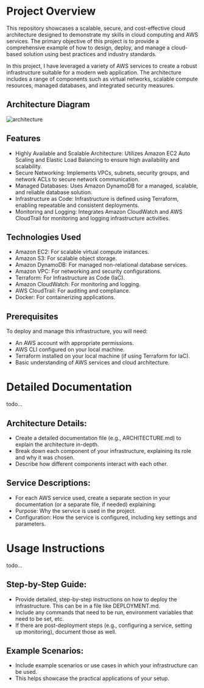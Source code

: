 # Project Overview

This repository showcases a scalable, secure, and cost-effective cloud architecture designed to demonstrate my skills in cloud computing and AWS services. The primary objective of this project is to provide a comprehensive example of how to design, deploy, and manage a cloud-based solution using best practices and industry standards.

In this project, I have leveraged a variety of AWS services to create a robust infrastructure suitable for a modern web application. The architecture includes a range of components such as virtual networks, scalable compute resources, managed databases, and integrated security measures.

## Architecture Diagram

![architecture](https://github.com/Siimas/aws-nexjs-webapp/assets/61023827/dd4dd54d-4508-4e2b-b8d2-cbc7c3176b97)

## Features
- Highly Available and Scalable Architecture: Utilizes Amazon EC2 Auto Scaling and Elastic Load Balancing to ensure high availability and scalability.
- Secure Networking: Implements VPCs, subnets, security groups, and network ACLs to secure network communication.
- Managed Databases: Uses Amazon DynamoDB for a managed, scalable, and reliable database solution.
- Infrastructure as Code: Infrastructure is defined using Terraform, enabling repeatable and consistent deployments.
- Monitoring and Logging: Integrates Amazon CloudWatch and AWS CloudTrail for monitoring and logging infrastructure activities.

## Technologies Used
- Amazon EC2: For scalable virtual compute instances.
- Amazon S3: For scalable object storage.
- Amazon DynamoDB: For managed non-relational database services.
- Amazon VPC: For networking and security configurations.
- Terraform: For Infrastructure as Code (IaC).
- Amazon CloudWatch: For monitoring and logging.
- AWS CloudTrail: For auditing and compliance.
- Docker: For containerizing applications.

## Prerequisites
To deploy and manage this infrastructure, you will need:

- An AWS account with appropriate permissions.
- AWS CLI configured on your local machine.
- Terraform installed on your local machine (if using Terraform for IaC).
- Basic understanding of AWS services and cloud architecture.

# Detailed Documentation

todo...

## Architecture Details:
- Create a detailed documentation file (e.g., ARCHITECTURE.md) to explain the architecture in-depth.
- Break down each component of your infrastructure, explaining its role and why it was chosen.
- Describe how different components interact with each other.

## Service Descriptions:
- For each AWS service used, create a separate section in your documentation (or a separate file, if needed) explaining:
- Purpose: Why the service is used in the project.
- Configuration: How the service is configured, including key settings and parameters.

# Usage Instructions

todo...

## Step-by-Step Guide:
- Provide detailed, step-by-step instructions on how to deploy the infrastructure. This can be in a file like DEPLOYMENT.md.
- Include any commands that need to be run, environment variables that need to be set, etc.
- If there are post-deployment steps (e.g., configuring a service, setting up monitoring), document those as well.

## Example Scenarios:
- Include example scenarios or use cases in which your infrastructure can be used.
- This helps showcase the practical applications of your setup.
